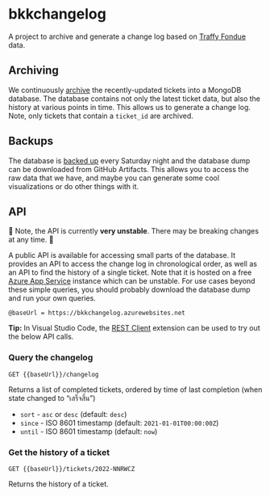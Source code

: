 # bkkchangelog

A project to archive and generate a change log based on [Traffy Fondue](https://traffy.in.th/) data.

## Archiving

We continuously [archive](https://github.com/creatorsgarten/bkkchangelog/actions/workflows/etl.yml) the recently-updated tickets into a MongoDB database. The database contains not only the latest ticket data, but also the history at various points in time. This allows us to generate a change log. Note, only tickets that contain a `ticket_id` are archived.

## Backups

The database is [backed up](https://github.com/creatorsgarten/bkkchangelog/actions/workflows/backup.yml) every Saturday night and the database dump can be downloaded from GitHub Artifacts. This allows you to access the raw data that we have, and maybe you can generate some cool visualizations or do other things with it.

## API

:construction: Note, the API is currently **very unstable**. There may be breaking changes at any time. :construction:

A public API is available for accessing small parts of the database. It provides an API to access the change log in chronological order, as well as an API to find the history of a single ticket. Note that it is hosted on a free [Azure App Service](https://azure.microsoft.com/en-us/products/app-service) instance which can be unstable. For use cases beyond these simple queries, you should probably download the database dump and run your own queries.

```http
@baseUrl = https://bkkchangelog.azurewebsites.net
```

**Tip:** In Visual Studio Code, the [REST Client](https://marketplace.visualstudio.com/items?itemName=humao.rest-client) extension can be used to try out the below API calls.

### Query the changelog

```http
GET {{baseUrl}}/changelog
```

Returns a list of completed tickets, ordered by time of last completion (when state changed to “เสร็จสิ้น”)

- `sort` - `asc` or `desc` (default: `desc`)
- `since` - ISO 8601 timestamp (default: `2021-01-01T00:00:00Z`)
- `until` - ISO 8601 timestamp (default: `now`)

### Get the history of a ticket

```http
GET {{baseUrl}}/tickets/2022-NNRWCZ
```

Returns the history of a ticket.
